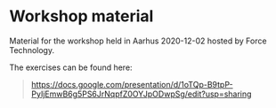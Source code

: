 # Workshop material

Material for the workshop held in Aarhus 2020-12-02 hosted by Force Technology.

The exercises can be found here:

> <https://docs.google.com/presentation/d/1oTQp-B9tpP-PyIjEmwB6g5PS6JrNqpfZ0OYJpODwpSg/edit?usp=sharing>
